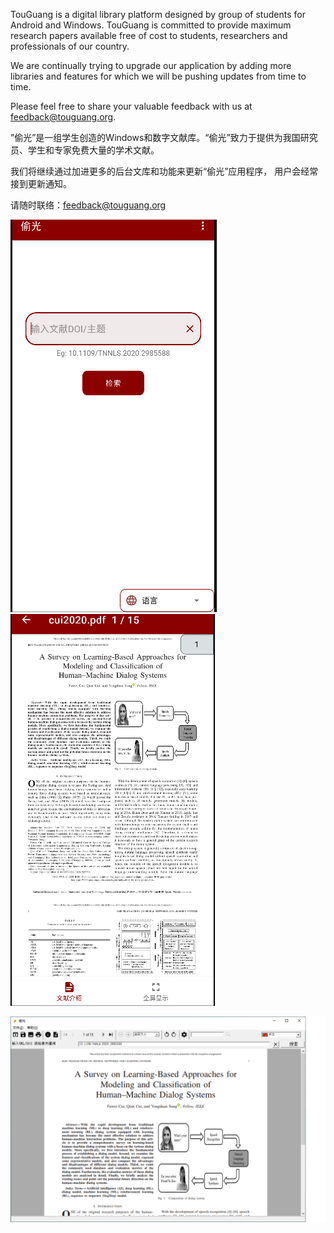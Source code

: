 TouGuang is a digital library platform designed by group of students for Android and Windows. TouGuang is committed to provide maximum research papers available free of cost to students, researchers and professionals of our country.

We are continually trying to upgrade our application by adding more libraries and features for which we will be pushing updates from time to time.

Please feel free to share your valuable feedback with us at feedback@touguang.org.


”偷光”是一组学生创造的Windows和数字文献库。“偷光”致力于提供为我国研究员、学生和专家免费大量的学术文献。

我们将继续通过加进更多的后台文库和功能来更新“偷光”应用程序， 用户会经常接到更新通知。

请随时联络：feedback@touguang.org











![Screenshot](https://raw.githubusercontent.com/touguang/guang/main/apk1.PNG)    ![Screenshot](https://raw.githubusercontent.com/touguang/guang/main/apk2.PNG)    



![Screenshot](https://raw.githubusercontent.com/touguang/guang/main/msi.png)
